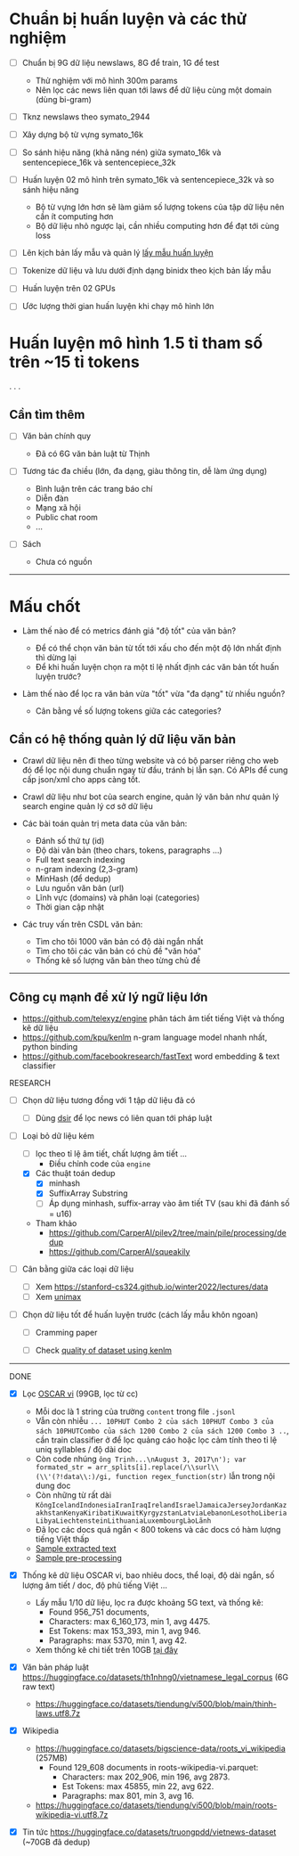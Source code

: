 # Chuẩn bị huấn luyện và các thử nghiệm

- [ ] Chuẩn bị 9G dữ liệu newslaws, 8G để train, 1G để test
  - Thử nghiệm với mô hình 300m params
  - Nên lọc các news liên quan tới laws để dữ liệu cùng một domain (dùng bi-gram)

- [ ] Tknz newslaws theo symato_2944

- [ ] Xây dựng bộ từ vựng symato_16k

- [ ] So sánh hiệu năng (khả năng nén) giữa symato_16k và sentencepiece_16k và sentencepiece_32k

- [ ] Huấn luyện 02 mô hình trên symato_16k và sentencepiece_32k và so sánh hiệu năng
  - Bộ từ vựng lớn hơn sẽ làm giảm số lượng tokens của tập dữ liệu nên cần ít computing hơn
  - Bộ dữ liệu nhỏ ngược lại, cần nhiều computing hơn để đạt tới cùng loss

- [ ] Lên kịch bản lấy mẫu và quản lý [lấy mẫu huấn luyện](./sampling/README.md)

- [ ] Tokenize dữ liệu và lưu dưới định dạng binidx theo kịch bản lấy mẫu

- [ ] Huấn luyện trên 02 GPUs

- [ ] Ước lượng thời gian huấn luyện khi chạy mô hình lớn


# Huấn luyện mô hình 1.5 tỉ tham số trên ~15 tỉ tokens
. . .

## Cần tìm thêm
- [ ] Văn bản chính quy
  - Đã có 6G văn bản luật từ Thịnh

- [ ] Tương tác đa chiều (lớn, đa dạng, giàu thông tin, dễ làm ứng dụng)
  - Bình luận trên các trang báo chí
  - Diễn đàn
  - Mạng xã hội
  - Public chat room
  - ...

- [ ] Sách
  - Chưa có nguồn


- - -


# Mấu chốt

- Làm thế nào để có metrics đánh giá "độ tốt" của văn bản?
  - Để có thể chọn văn bản từ tốt tới xấu cho đến một độ lớn nhất định thì dừng lại
  - Để khi huấn luyện chọn ra một tỉ lệ nhất định các văn bản tốt huấn luyện trước?

- Làm thế nào để lọc ra văn bản vừa "tốt" vừa "đa dạng" từ nhiều nguồn?
  - Cân bằng về số lượng tokens giữa các categories?


## Cần có hệ thống quản lý dữ liệu văn bản

- Crawl dữ liệu nên đi theo từng website và có bộ parser riêng cho web đó để lọc nội dung chuẩn ngay từ đầu, tránh bị lẫn sạn. Có APIs để cung cấp json/xml cho apps càng tốt.

- Crawl dữ liệu như bot của search engine, quản lý văn bản như quản lý search engine quản lý cơ sở dữ liệu

- Các bài toán quản trị meta data của văn bản:
  - Đánh số thứ tự (id)
  - Độ dài văn bản (theo chars, tokens, paragraphs ...)
  - Full text search indexing
  - n-gram indexing (2,3-gram)
  - MinHash (để dedup)
  - Lưu nguồn văn bản (url)
  - Lĩnh vực (domains) và phân loại (categories)
  - Thời gian cập nhật

- Các truy vấn trên CSDL văn bản:
  - Tìm cho tôi 1000 văn bản có độ dài ngắn nhất
  - Tìm cho tôi các văn bản có chủ đề "văn hóa"
  - Thống kê số lượng văn bản theo từng chủ đề

- - -

## Công cụ mạnh để xử lý ngữ liệu lớn
- https://github.com/telexyz/engine phân tách âm tiết tiếng Việt và thống kê dữ liệu
- https://github.com/kpu/kenlm n-gram language model nhanh nhất, python binding
- https://github.com/facebookresearch/fastText word embedding & text classifier

RESEARCH

- [ ] Chọn dữ liệu tương đồng với 1 tập dữ liệu đã có
  - [ ] Dùng [dsir](https://github.com/p-lambda/dsir) để lọc news có liên quan tới pháp luật

- [ ] Loại bỏ dữ liệu kém
  - [ ] lọc theo tỉ lệ âm tiết, chất lượng âm tiết ...
    - Điều chỉnh code của `engine`
  - [x] Các thuật toán dedup
    - [x] minhash
    - [x] SuffixArray Substring
    - [ ] Áp dụng minhash, suffix-array vào âm tiết TV (sau khi đã đánh số = u16)
  - Tham khảo
    - https://github.com/CarperAI/pilev2/tree/main/pile/processing/dedup
    - https://github.com/CarperAI/squeakily

- [ ] Cân bằng giữa các loại dữ liệu
  - [ ] Xem https://stanford-cs324.github.io/winter2022/lectures/data
  - [ ] Xem [unimax](./docs/unimax.md)

- [ ] Chọn dữ liệu tốt để huấn luyện trước (cách lấy mẫu khôn ngoan)
  - [ ] Cramming paper
  - [ ] Check [quality of dataset using kenlm](https://github.com/huggingface/olm-datasets/blob/main/pipeline_scripts/common_crawl/apply_bigscience_filters.py)



- - -


DONE

- [x] Lọc [OSCAR vi](https://huggingface.co/datasets/oscar-corpus/OSCAR-2201/tree/main/compressed/vi_meta) (99GB, lọc từ cc)
  - Mỗi doc là 1 string của trường `content` trong file `.jsonl`
  - Vẫn còn nhiễu `... 10PHUT Combo 2 của sách 10PHUT Combo 3 của sách 10PHUTCombo của sách 1200 Combo 2 của sách 1200 Combo 3 ..`, cần train classifier ở để lọc quảng cáo hoặc lọc cảm tính theo tỉ lệ uniq syllables / độ dài doc
  - Còn code nhúng `ông Trịnh...\nAugust 3, 2017\n'); var formated_str = arr_splits[i].replace(/\\surl\\(\\'(?!data\\:)/gi, function regex_function(str)` lẫn trong nội dung doc
  - Còn những từ rất dài `KôngIcelandIndonesiaIranIraqIrelandIsraelJamaicaJerseyJordanKazakhstanKenyaKiribatiKuwaitKyrgyzstanLatviaLebanonLesothoLiberiaLibyaLiechtensteinLithuaniaLuxembourgLàoLãnh`
  - Đã lọc các docs quá ngắn < 800 tokens và các docs có hàm lượng tiếng Việt thấp
  - [Sample extracted text](https://huggingface.co/datasets/tiendung/vi500/blob/main/00112131415061718191.txt.7z)
  - [Sample pre-processing](https://huggingface.co/datasets/tiendung/vi500/blob/main/00112131415061718191.utf8.7z)

- [x] Thống kê dữ liệu OSCAR vi, bao nhiêu docs, thể loại, độ dài ngắn, số lượng âm tiết / doc, độ phủ tiếng Việt ...
  - Lấy mẫu 1/10 dữ liệu, lọc ra được khoảng 5G text, và thống kê:
    - Found 956_751 documents,
    - Characters: max 6_160_173, min 1, avg 4475.
    - Est Tokens: max 153_393, min 1, avg 946.
    - Paragraphs: max 5370, min 1, avg 42.
  - Xem thống kê chi tiết trên 10GB [tại đây](https://github.com/telexyz/vi/tree/main/symato/oscar-vi-10gb-stats)

- [x] Văn bản pháp luật https://huggingface.co/datasets/th1nhng0/vietnamese_legal_corpus (6G raw text)
  - https://huggingface.co/datasets/tiendung/vi500/blob/main/thinh-laws.utf8.7z

- [x] Wikipedia
  - https://huggingface.co/datasets/bigscience-data/roots_vi_wikipedia (257MB)
    - Found 129_608 documents in roots-wikipedia-vi.parquet:
      - Characters: max 202_906, min 196, avg 2873.
      - Est Tokens: max 45855, min 22, avg 622.
      - Paragraphs: max 801, min 3, avg 16.
  - https://huggingface.co/datasets/tiendung/vi500/blob/main/roots-wikipedia-vi.utf8.7z

- [x] Tin tức https://huggingface.co/datasets/truongpdd/vietnews-dataset (~70GB đã dedup)
